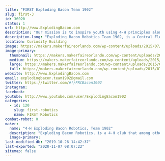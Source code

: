 ```yaml
---
title: "FIRST Exploding Bacon Team 1902"
slug: first-3
id: 36020
status: 1
url: http://www.ExplodingBacon.com
description: "Our mission is to inspire youth using 4-H principles along with the tenets of gracious professionalism to explore science and technology through a mentor based program, which develops leadership and life skills while encouraging innovation, creative solutions to engineering and technical challenges."
description-long: "Exploding Bacon Robotics Team 1902, is a Central Florida 4-H club for High School aged students that among other things, participates in FIRST. Our students learn engineering, computer programming, and hands-on machinery skills, as well as the problem solving, strategic thinking, time management, public speaking, teamwork and leadership skills essential in any career. The goal is to inspire and support these youth members to continue on to higher education in trade schools and STEM programs in college."
location: Curiosity Building
image: https://makers.makerfaireorlando.com/wp-content/uploads/2015/07/2015-magnet.jpg
image-primary:
  thumbnail: https://makers.makerfaireorlando.com/wp-content/uploads/2015/07/2015-magnet-150x150.jpg
  medium: https://makers.makerfaireorlando.com/wp-content/uploads/2015/07/2015-magnet-300x300.jpg
  large: https://makers.makerfaireorlando.com/wp-content/uploads/2015/07/2015-magnet.jpg
  full: https://makers.makerfaireorlando.com/wp-content/uploads/2015/07/2015-magnet.jpg
website: http://www.ExplodingBacon.com
email: explodingbacon.team1902@gmail.com
twitter: https://twitter.com/#!/FRCBacon1902
instagram: 
facebook: 
youtube: http://www.youtube.com/user/ExplodingBacon1902
categories:
  - id: 120
    slug: first-robotics
    name: FIRST Robotics
combat-robot: 0
maker:
  name: "4-H Exploding Bacon Robotics, Team 1902"
  description: "Exploding Bacon Robotics, is a 4-H club that among other things, participates in FIRST. Our students learn engineering, computer programming, and hands-on machinery skills, as well as the problem solving, strategic thinking, time management, public speaking, teamwork and leadership skills essential in any career. The goal is to inspire and support these youth members to continue on to higher education in trade schools and STEM programs in college."
  image-primary: 
last-modified-db: "2019-10-26 14:42:37"
last-exported: "2020-11-07 08:07:22"
sitemap: false
---
```

